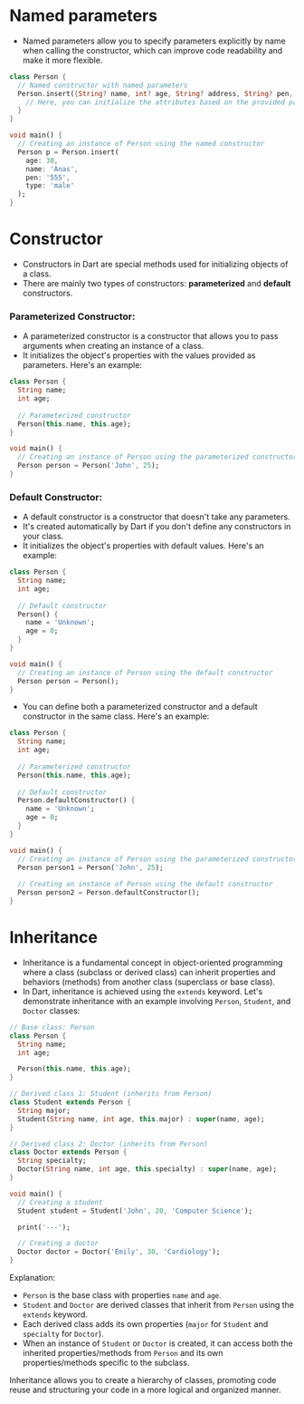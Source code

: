 # Named parameters
- Named parameters allow you to specify parameters explicitly by name when calling the constructor, which can improve code readability and make it more flexible.

```dart
class Person {
  // Named constructor with named parameters
  Person.insert({String? name, int? age, String? address, String? pen, String? type, String? email}) {
    // Here, you can initialize the attributes based on the provided parameters
  }
}

void main() {
  // Creating an instance of Person using the named constructor
  Person p = Person.insert(
    age: 30,
    name: 'Anas',
    pen: '555',
    type: 'male'
  );
}
```
# **Constructor**
- Constructors in Dart are special methods used for initializing objects of a class. 
- There are mainly two types of constructors: **parameterized** and **default** constructors.
### Parameterized Constructor:
- A parameterized constructor is a constructor that allows you to pass arguments when creating an instance of a class. 
- It initializes the object's properties with the values provided as parameters. Here's an example:

```dart
class Person {
  String name;
  int age;
  
  // Parameterized constructor
  Person(this.name, this.age);
}

void main() {
  // Creating an instance of Person using the parameterized constructor
  Person person = Person('John', 25);
}
```
### Default Constructor:
- A default constructor is a constructor that doesn't take any parameters. 
- It's created automatically by Dart if you don't define any constructors in your class. 
- It initializes the object's properties with default values. Here's an example:

```dart
class Person {
  String name;
  int age;
  
  // Default constructor
  Person() {
    name = 'Unknown';
    age = 0;
  }
}

void main() {
  // Creating an instance of Person using the default constructor
  Person person = Person();
}
```

- You can define both a parameterized constructor and a default constructor in the same class. Here's an example:

```dart
class Person {
  String name;
  int age;
  
  // Parameterized constructor
  Person(this.name, this.age);
  
  // Default constructor
  Person.defaultConstructor() {
    name = 'Unknown';
    age = 0;
  }
}

void main() {
  // Creating an instance of Person using the parameterized constructor
  Person person1 = Person('John', 25);
  
  // Creating an instance of Person using the default constructor
  Person person2 = Person.defaultConstructor();
}
```

# Inheritance
- Inheritance is a fundamental concept in object-oriented programming where a class (subclass or derived class) can inherit properties and behaviors (methods) from another class (superclass or base class). 
- In Dart, inheritance is achieved using the `extends` keyword. Let's demonstrate inheritance with an example involving `Person`, `Student`, and `Doctor` classes:

```dart
// Base class: Person
class Person {
  String name;
  int age;

  Person(this.name, this.age);
}

// Derived class 1: Student (inherits from Person)
class Student extends Person {
  String major;
  Student(String name, int age, this.major) : super(name, age);
}

// Derived class 2: Doctor (inherits from Person)
class Doctor extends Person {
  String specialty;
  Doctor(String name, int age, this.specialty) : super(name, age);
}

void main() {
  // Creating a student
  Student student = Student('John', 20, 'Computer Science');

  print('---');

  // Creating a doctor
  Doctor doctor = Doctor('Emily', 30, 'Cardiology');
}
```

Explanation:
- `Person` is the base class with properties `name` and `age`.
- `Student` and `Doctor` are derived classes that inherit from `Person` using the `extends` keyword.
- Each derived class adds its own properties (`major` for `Student` and `specialty` for `Doctor`).
- When an instance of `Student` or `Doctor` is created, it can access both the inherited properties/methods from `Person` and its own properties/methods specific to the subclass.

Inheritance allows you to create a hierarchy of classes, promoting code reuse and structuring your code in a more logical and organized manner.
